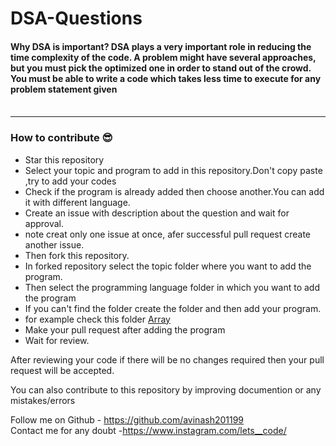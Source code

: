 # DSA-Questions
####  Why DSA is important? DSA plays a very important role in reducing the time complexity of the code. A problem might have several approaches, but you must pick the optimized one in order to stand out of the crowd. You must be able to write a code which takes less time to execute for any problem statement given <br><br>
<hr>

### How to contribute 😎<br>

* Star this repository
* Select your topic and program to add in this repository.Don't copy paste ,try to add your codes
* Check if the program is already added then choose another.You can add it with different language.
* Create an issue with description about the question and wait for approval.
* note creat only one issue at once, afer successful pull request create another issue.
* Then fork this repository.
* In forked repository select the topic folder where you want to add the program.
* Then select the programming language folder in which you want to add the program
* If you can't find the folder create the folder and  then add your program.
* for example check this folder [Array](https://github.com/avinash201199/DSA-Questions/tree/main/Array)
* Make your pull request after adding the program 
* Wait for review.

After reviewing your code if there will be no changes required then your pull request will be accepted.<br>

You can also contribute to this repository by improving documention or any mistakes/errors <br>

Follow me on Github - https://github.com/avinash201199 <br>
Contact me for any doubt -https://www.instagram.com/lets__code/ 

